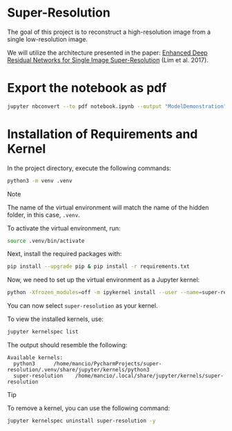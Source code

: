 # Super-Resolution

The goal of this project is to reconstruct a high-resolution image from a single low-resolution image.

We will utilize the architecture presented in the paper:
[Enhanced Deep Residual Networks for Single Image Super-Resolution](https://arxiv.org/pdf/1707.02921) (Lim et al. 2017).

# Export the notebook as pdf

```bash
jupyter nbconvert --to pdf notebook.ipynb --output "ModelDemonstration" --LatexPreprocessor.title "Super Resolution Demonstration" --LatexPreprocessor.date "August, 2024" --LatexPreprocessor.author_names "Christian Mancini"
```

# Installation of Requirements and Kernel

In the project directory, execute the following commands:

```bash
python3 -m venv .venv
```
> [!NOTE]
> The name of the virtual environment will match the name of the hidden folder, 
> in this case, `.venv`.

To activate the virtual environment, run:

```bash
source .venv/bin/activate
```
Next, install the required packages with:

```bash
pip install --upgrade pip & pip install -r requirements.txt
```

Now, we need to set up the virtual environment as a Jupyter kernel:

```bash
python -Xfrozen_modules=off -m ipykernel install --user --name=super-resolution
```
You can now select `super-resolution` as your kernel.

To view the installed kernels, use:

```bash
jupyter kernelspec list
```
The output should resemble the following:

```
Available kernels:
  python3      /home/mancio/PycharmProjects/super-resolution/.venv/share/jupyter/kernels/python3
  super-resolution    /home/mancio/.local/share/jupyter/kernels/super-resolution
```
> [!TIP]  
> To remove a kernel, you can use the following command:

```bash
jupyter kernelspec uninstall super-resolution -y
```
